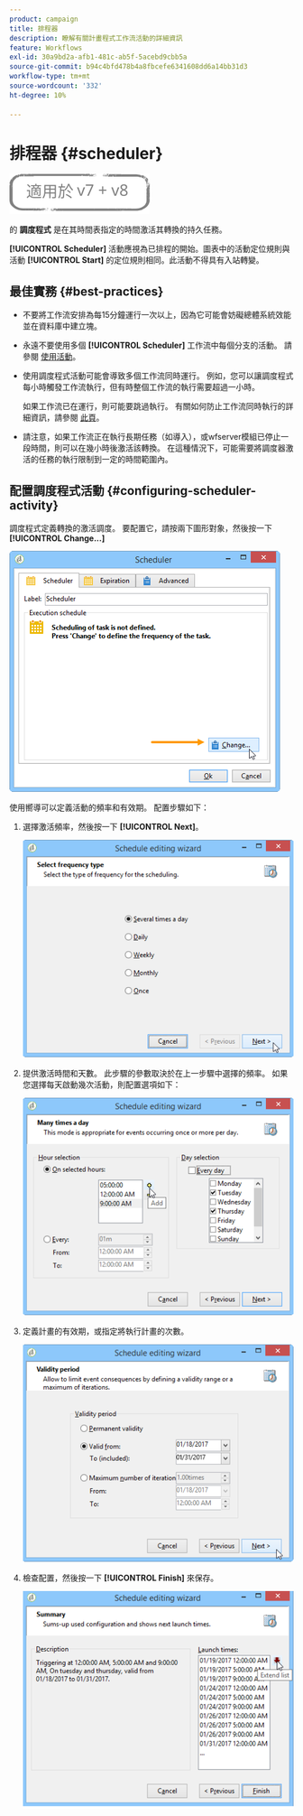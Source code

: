 ```yaml
---
product: campaign
title: 排程器
description: 瞭解有關計畫程式工作流活動的詳細資訊
feature: Workflows
exl-id: 30a9bd2a-afb1-481c-ab5f-5acebd9cbb5a
source-git-commit: b94c4bfd478b4a8fbcefe6341608dd6a14bb31d3
workflow-type: tm+mt
source-wordcount: '332'
ht-degree: 10%

---
```


# 排程器 {#scheduler}

![](../../assets/common.svg)

的 **調度程式** 是在其時間表指定的時間激活其轉換的持久任務。

**[!UICONTROL Scheduler]** 活動應視為已排程的開始。圖表中的活動定位規則與活動 **[!UICONTROL Start]** 的定位規則相同。此活動不得具有入站轉變。

## 最佳實務 {#best-practices}

* 不要將工作流安排為每15分鐘運行一次以上，因為它可能會妨礙總體系統效能並在資料庫中建立塊。

* 永遠不要使用多個 **[!UICONTROL Scheduler]** 工作流中每個分支的活動。 請參閱 [使用活動](workflow-best-practices.md#using-activities)。

* 使用調度程式活動可能會導致多個工作流同時運行。 例如，您可以讓調度程式每小時觸發工作流執行，但有時整個工作流的執行需要超過一小時。

   如果工作流已在運行，則可能要跳過執行。 有關如何防止工作流同時執行的詳細資訊，請參閱 [此頁](monitoring-workflow-execution.md#preventing-simultaneous-multiple-executions)。

* 請注意，如果工作流正在執行長期任務（如導入），或wfserver模組已停止一段時間，則可以在幾小時後激活該轉換。 在這種情況下，可能需要將調度器激活的任務的執行限制到一定的時間範圍內。

## 配置調度程式活動 {#configuring-scheduler-activity}

調度程式定義轉換的激活調度。 要配置它，請按兩下圖形對象，然後按一下 **[!UICONTROL Change...]**

![](assets/s_user_segmentation_scheduler.png)

使用嚮導可以定義活動的頻率和有效期。 配置步驟如下：

1. 選擇激活頻率，然後按一下 **[!UICONTROL Next]**。

   ![](assets/s_user_segmentation_scheduler2.png)

1. 提供激活時間和天數。 此步驟的參數取決於在上一步驟中選擇的頻率。 如果您選擇每天啟動幾次活動，則配置選項如下：

   ![](assets/s_user_segmentation_scheduler3.png)

1. 定義計畫的有效期，或指定將執行計畫的次數。

   ![](assets/s_user_segmentation_scheduler4.png)

1. 檢查配置，然後按一下 **[!UICONTROL Finish]** 來保存。

   ![](assets/s_user_segmentation_scheduler5.png)
